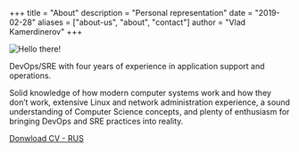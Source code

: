 +++
title = "About"
description = "Personal representation"
date = "2019-02-28"
aliases = ["about-us", "about", "contact"]
author = "Vlad Kamerdinerov"
+++

![Hello there!](https://media1.giphy.com/media/xTiIzJSKB4l7xTouE8/giphy.gif)


DevOps/SRE with four years of experience in application support and operations.

Solid knowledge of how modern computer systems work and how they don’t work, extensive Linux and network administration experience, a sound understanding of Computer Science concepts, and plenty of enthusiasm for bringing DevOps and SRE practices into reality.

[Donwload CV - RUS](../files/v-kamerdinerov-rus.pdf)
